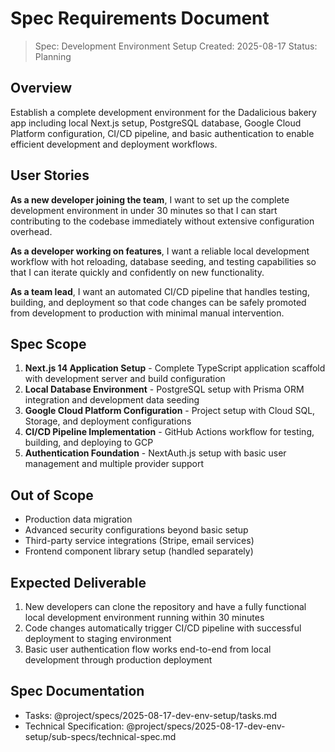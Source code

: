 # Spec Requirements Document

> Spec: Development Environment Setup
> Created: 2025-08-17
> Status: Planning

## Overview

Establish a complete development environment for the Dadalicious bakery app including local Next.js setup, PostgreSQL database, Google Cloud Platform configuration, CI/CD pipeline, and basic authentication to enable efficient development and deployment workflows.

## User Stories

**As a new developer joining the team**, I want to set up the complete development environment in under 30 minutes so that I can start contributing to the codebase immediately without extensive configuration overhead.

**As a developer working on features**, I want a reliable local development workflow with hot reloading, database seeding, and testing capabilities so that I can iterate quickly and confidently on new functionality.

**As a team lead**, I want an automated CI/CD pipeline that handles testing, building, and deployment so that code changes can be safely promoted from development to production with minimal manual intervention.

## Spec Scope

1. **Next.js 14 Application Setup** - Complete TypeScript application scaffold with development server and build configuration
2. **Local Database Environment** - PostgreSQL setup with Prisma ORM integration and development data seeding
3. **Google Cloud Platform Configuration** - Project setup with Cloud SQL, Storage, and deployment configurations
4. **CI/CD Pipeline Implementation** - GitHub Actions workflow for testing, building, and deploying to GCP
5. **Authentication Foundation** - NextAuth.js setup with basic user management and multiple provider support

## Out of Scope

- Production data migration
- Advanced security configurations beyond basic setup
- Third-party service integrations (Stripe, email services)
- Frontend component library setup (handled separately)

## Expected Deliverable

1. New developers can clone the repository and have a fully functional local development environment running within 30 minutes
2. Code changes automatically trigger CI/CD pipeline with successful deployment to staging environment
3. Basic user authentication flow works end-to-end from local development through production deployment

## Spec Documentation

- Tasks: @project/specs/2025-08-17-dev-env-setup/tasks.md
- Technical Specification: @project/specs/2025-08-17-dev-env-setup/sub-specs/technical-spec.md
